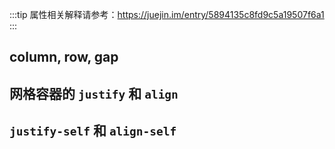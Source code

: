 :::tip
属性相关解释请参考：<a href="https://juejin.im/entry/5894135c8fd9c5a19507f6a1">https://juejin.im/entry/5894135c8fd9c5a19507f6a1</a>
:::

## column, row, gap

<grid-grid/>

## 网格容器的 `justify` 和 `align`

<grid-grid2/>

## `justify-self` 和 `align-self`

<grid-grid3/>
